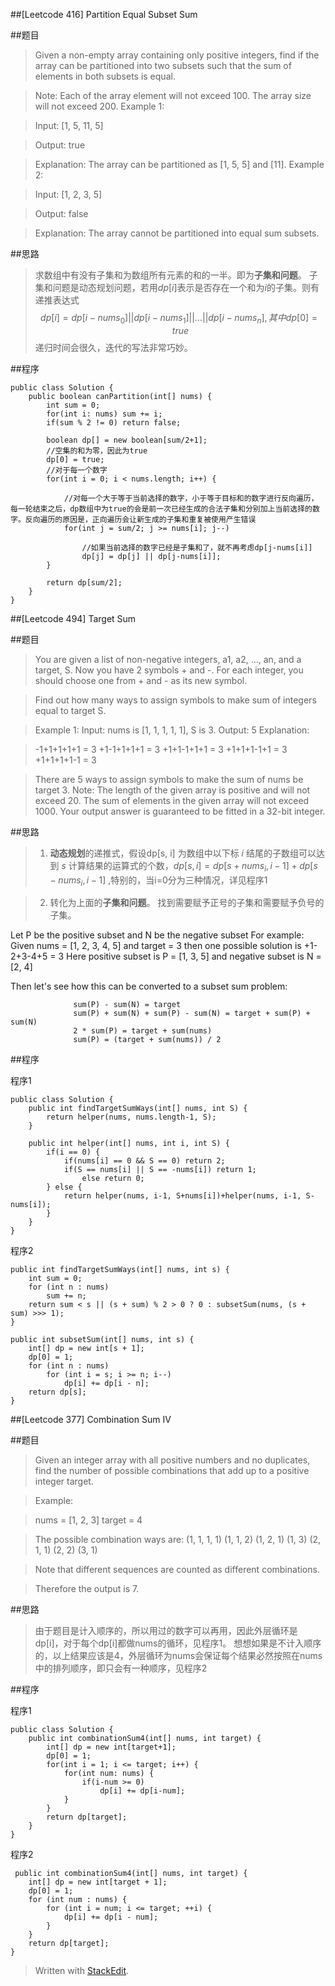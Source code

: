##[Leetcode 416] Partition Equal Subset Sum

##题目
>Given a non-empty array containing only positive integers, find if the array can be partitioned into two subsets such that the sum of elements in both subsets is equal.

>Note:
Each of the array element will not exceed 100.
The array size will not exceed 200.
Example 1:

>Input: [1, 5, 11, 5]

>Output: true

>Explanation: The array can be partitioned as [1, 5, 5] and [11].
Example 2:

>Input: [1, 2, 3, 5]

>Output: false

>Explanation: The array cannot be partitioned into equal sum subsets.

##思路
>求数组中有没有子集和为数组所有元素的和的一半。即为**子集和问题**。
>子集和问题是动态规划问题，若用$dp[i]$表示是否存在一个和为$i$的子集。则有递推表达式$$dp[i] = dp[i-nums_0] || dp[i-nums_1]||...||dp[i-nums_n],其中dp[0] = true$$
>递归时间会很久，迭代的写法非常巧妙。

##程序

    public class Solution {
	    public boolean canPartition(int[] nums) {
	        int sum = 0;
	        for(int i: nums) sum += i;
		    if(sum % 2 != 0) return false;
        
	        boolean dp[] = new boolean[sum/2+1];
	        //空集的和为零，因此为true
	        dp[0] = true;
	        //对于每一个数字
	        for(int i = 0; i < nums.length; i++) {
	        
		        //对每一个大于等于当前选择的数字，小于等于目标和的数字进行反向遍历，每一轮结束之后，dp数组中为true的会是前一次已经生成的合法子集和分别加上当前选择的数字。反向遍历的原因是，正向遍历会让新生成的子集和重复被使用产生错误
	            for(int j = sum/2; j >= nums[i]; j--)
	            
		            //如果当前选择的数字已经是子集和了，就不再考虑dp[j-nums[i]]
	                dp[j] = dp[j] || dp[j-nums[i]];
	        }
        
	        return dp[sum/2];
	    }    
	}

##[Leetcode 494] Target Sum

##题目
>You are given a list of non-negative integers, a1, a2, ..., an, and a target, S. Now you have 2 symbols + and -. For each integer, you should choose one from + and - as its new symbol.

>Find out how many ways to assign symbols to make sum of integers equal to target S.

>Example 1:
Input: nums is [1, 1, 1, 1, 1], S is 3. 
Output: 5
Explanation: 

>-1+1+1+1+1 = 3
+1-1+1+1+1 = 3
+1+1-1+1+1 = 3
+1+1+1-1+1 = 3
+1+1+1+1-1 = 3

>There are 5 ways to assign symbols to make the sum of nums be target 3.
>Note:
The length of the given array is positive and will not exceed 20.
The sum of elements in the given array will not exceed 1000.
Your output answer is guaranteed to be fitted in a 32-bit integer.

##思路

>1. **动态规划**的递推式，假设dp[s, i] 为数组中以下标 $i$ 结尾的子数组可以达到 $s$ 计算结果的运算式的个数，$dp[s,i] = dp[s+nums_i, i-1]+dp[s-nums_i, i-1]$ ,特别的，当i=0分为三种情况，详见程序1

>2. 转化为上面的**子集和问题**。
>找到需要赋予正号的子集和需要赋予负号的子集。

Let P be the positive subset and N be the negative subset
For example:
Given nums = [1, 2, 3, 4, 5] and target = 3 then one possible solution is +1-2+3-4+5 = 3
Here positive subset is P = [1, 3, 5] and negative subset is N = [2, 4]

Then let's see how this can be converted to a subset sum problem:

                  sum(P) - sum(N) = target
                  sum(P) + sum(N) + sum(P) - sum(N) = target + sum(P) + sum(N)
                  2 * sum(P) = target + sum(nums)
                  sum(P) = (target + sum(nums)) / 2

##程序

程序1

    public class Solution {
	    public int findTargetSumWays(int[] nums, int S) {
	        return helper(nums, nums.length-1, S);
	    }
    
	    public int helper(int[] nums, int i, int S) {
	        if(i == 0) {
	            if(nums[i] == 0 && S == 0) return 2;
	            if(S == nums[i] || S == -nums[i]) return 1;
		            else return 0;
	        } else {
	            return helper(nums, i-1, S+nums[i])+helper(nums, i-1, S-nums[i]);
	        }
	    }
	}

程序2

    public int findTargetSumWays(int[] nums, int s) {
        int sum = 0;
        for (int n : nums)
            sum += n;
        return sum < s || (s + sum) % 2 > 0 ? 0 : subsetSum(nums, (s + sum) >>> 1); 
    }   

    public int subsetSum(int[] nums, int s) {
        int[] dp = new int[s + 1]; 
        dp[0] = 1;
        for (int n : nums)
            for (int i = s; i >= n; i--)
                dp[i] += dp[i - n]; 
        return dp[s];
    } 


##[Leetcode 377] Combination Sum IV

##题目
>Given an integer array with all positive numbers and no duplicates, find the number of possible combinations that add up to a positive integer target.

>Example:

>nums = [1, 2, 3]
target = 4

>The possible combination ways are:
(1, 1, 1, 1)
(1, 1, 2)
(1, 2, 1)
(1, 3)
(2, 1, 1)
(2, 2)
(3, 1)

>Note that different sequences are counted as different combinations.

>Therefore the output is 7.


##思路

>由于题目是计入顺序的，所以用过的数字可以再用，因此外层循环是dp[i]，对于每个dp[i]都做nums的循环，见程序1。
>想想如果是不计入顺序的，以上结果应该是4，外层循环为nums会保证每个结果必然按照在nums中的排列顺序，即只会有一种顺序，见程序2


##程序

程序1

    public class Solution {
	    public int combinationSum4(int[] nums, int target) {
	        int[] dp = new int[target+1];
	        dp[0] = 1;
	        for(int i = 1; i <= target; i++) {
	            for(int num: nums) {
	                if(i-num >= 0)
	                    dp[i] += dp[i-num];
	            }
	        }
	        return dp[target];       
	    }
	}

程序2

     public int combinationSum4(int[] nums, int target) {
        int[] dp = new int[target + 1];
        dp[0] = 1;
        for (int num : nums) {
            for (int i = num; i <= target; ++i) {
                dp[i] += dp[i - num];
            }
        }
        return dp[target];
    }

> Written with [StackEdit](https://stackedit.io/).